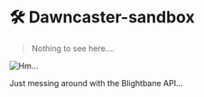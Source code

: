 # 🛠️ Dawncaster-sandbox
> Nothing to see here....

![Hm...](https://blightbane.io/images/events/portrait_icon_illusionist.webp)

Just messing around with the Blightbane API...
